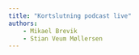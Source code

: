 ```yaml
---
title: "Kortslutning podcast live"
authors:
    - Mikael Brevik
    - Stian Veum Møllersen                           
---
```

